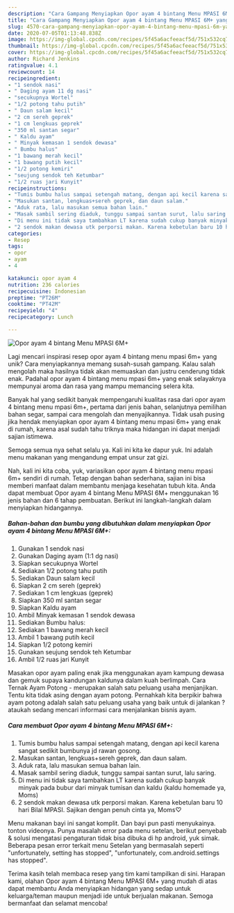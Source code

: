 ```yaml
---
description: "Cara Gampang Menyiapkan Opor ayam 4 bintang Menu MPASI 6M+ yang Menggugah Selera"
title: "Cara Gampang Menyiapkan Opor ayam 4 bintang Menu MPASI 6M+ yang Menggugah Selera"
slug: 4570-cara-gampang-menyiapkan-opor-ayam-4-bintang-menu-mpasi-6m-yang-menggugah-selera
date: 2020-07-05T01:13:48.838Z
image: https://img-global.cpcdn.com/recipes/5f45a6acfeeacf5d/751x532cq70/opor-ayam-4-bintang-menu-mpasi-6m-foto-resep-utama.jpg
thumbnail: https://img-global.cpcdn.com/recipes/5f45a6acfeeacf5d/751x532cq70/opor-ayam-4-bintang-menu-mpasi-6m-foto-resep-utama.jpg
cover: https://img-global.cpcdn.com/recipes/5f45a6acfeeacf5d/751x532cq70/opor-ayam-4-bintang-menu-mpasi-6m-foto-resep-utama.jpg
author: Richard Jenkins
ratingvalue: 4.1
reviewcount: 14
recipeingredient:
- "1 sendok nasi"
- " Daging ayam 11 dg nasi"
- "secukupnya Wortel"
- "1/2 potong tahu putih"
- " Daun salam kecil"
- "2 cm sereh geprek"
- "1 cm lengkuas geprek"
- "350 ml santan segar"
- " Kaldu ayam"
- " Minyak kemasan 1 sendok dewasa"
- " Bumbu halus"
- "1 bawang merah kecil"
- "1 bawang putih kecil"
- "1/2 potong kemiri"
- "seujung sendok teh Ketumbar"
- "1/2 ruas jari Kunyit"
recipeinstructions:
- "Tumis bumbu halus sampai setengah matang, dengan api kecil karena sangat sedikit bumbunya jd rawan gosong."
- "Masukan santan, lengkuas+sereh geprek, dan daun salam."
- "Aduk rata, lalu masukan semua bahan lain."
- "Masak sambil sering diaduk, tunggu sampai santan surut, lalu saring."
- "Di menu ini tidak saya tambahkan LT karena sudah cukup banyak minyak pada bubur dari minyak tumisan dan kaldu (kaldu homemade ya, Moms)"
- "2 sendok makan dewasa utk perporsi makan. Karena kebetulan baru 10 hari Bilal MPASI. Sajikan dengan penuh cinta ya, Moms♡"
categories:
- Resep
tags:
- opor
- ayam
- 4

katakunci: opor ayam 4 
nutrition: 236 calories
recipecuisine: Indonesian
preptime: "PT26M"
cooktime: "PT42M"
recipeyield: "4"
recipecategory: Lunch

---
```



![Opor ayam 4 bintang Menu MPASI 6M+](https://img-global.cpcdn.com/recipes/5f45a6acfeeacf5d/751x532cq70/opor-ayam-4-bintang-menu-mpasi-6m-foto-resep-utama.jpg)

Lagi mencari inspirasi resep opor ayam 4 bintang menu mpasi 6m+ yang unik? Cara menyiapkannya memang susah-susah gampang. Kalau salah mengolah maka hasilnya tidak akan memuaskan dan justru cenderung tidak enak. Padahal opor ayam 4 bintang menu mpasi 6m+ yang enak selayaknya mempunyai aroma dan rasa yang mampu memancing selera kita.

Banyak hal yang sedikit banyak mempengaruhi kualitas rasa dari opor ayam 4 bintang menu mpasi 6m+, pertama dari jenis bahan, selanjutnya pemilihan bahan segar, sampai cara mengolah dan menyajikannya. Tidak usah pusing jika hendak menyiapkan opor ayam 4 bintang menu mpasi 6m+ yang enak di rumah, karena asal sudah tahu triknya maka hidangan ini dapat menjadi sajian istimewa.

Semoga semua nya sehat selalu ya. Kali ini kita ke dapur yuk. Ini adalah menu makanan yang mengandung empat unsur zat gizi.


Nah, kali ini kita coba, yuk, variasikan opor ayam 4 bintang menu mpasi 6m+ sendiri di rumah. Tetap dengan bahan sederhana, sajian ini bisa memberi manfaat dalam membantu menjaga kesehatan tubuh kita. Anda dapat membuat Opor ayam 4 bintang Menu MPASI 6M+ menggunakan 16 jenis bahan dan 6 tahap pembuatan. Berikut ini langkah-langkah dalam menyiapkan hidangannya.

<!--inarticleads1-->

##### Bahan-bahan dan bumbu yang dibutuhkan dalam menyiapkan Opor ayam 4 bintang Menu MPASI 6M+:

1. Gunakan 1 sendok nasi
1. Gunakan  Daging ayam (1:1 dg nasi)
1. Siapkan secukupnya Wortel
1. Sediakan 1/2 potong tahu putih
1. Sediakan  Daun salam kecil
1. Siapkan 2 cm sereh (geprek)
1. Sediakan 1 cm lengkuas (geprek)
1. Siapkan 350 ml santan segar
1. Siapkan  Kaldu ayam
1. Ambil  Minyak kemasan 1 sendok dewasa
1. Sediakan  Bumbu halus:
1. Sediakan 1 bawang merah kecil
1. Ambil 1 bawang putih kecil
1. Siapkan 1/2 potong kemiri
1. Gunakan seujung sendok teh Ketumbar
1. Ambil 1/2 ruas jari Kunyit


Masakan opor ayam paling enak jika menggunakan ayam kampung dewasa dan gemuk supaya kandungan kaldunya dalam kuah berlimpah. Cara Ternak Ayam Potong - merupakan salah satu peluang usaha menjanjikan. Tentu kita tidak asing dengan ayam potong. Pernahkah kita berpikir bahwa ayam potong adalah salah satu peluang usaha yang baik untuk di jalankan ? ataukah sedang mencari informasi cara menjalankan bisnis ayam. 

<!--inarticleads2-->

##### Cara membuat Opor ayam 4 bintang Menu MPASI 6M+:

1. Tumis bumbu halus sampai setengah matang, dengan api kecil karena sangat sedikit bumbunya jd rawan gosong.
1. Masukan santan, lengkuas+sereh geprek, dan daun salam.
1. Aduk rata, lalu masukan semua bahan lain.
1. Masak sambil sering diaduk, tunggu sampai santan surut, lalu saring.
1. Di menu ini tidak saya tambahkan LT karena sudah cukup banyak minyak pada bubur dari minyak tumisan dan kaldu (kaldu homemade ya, Moms)
1. 2 sendok makan dewasa utk perporsi makan. Karena kebetulan baru 10 hari Bilal MPASI. Sajikan dengan penuh cinta ya, Moms♡


Menu makanan bayi ini sangat komplit. Dan bayi pun pasti menyukainya. tonton videonya. Punya masalah error pada menu setelan, berikut penyebab &amp; solusi mengatasi pengaturan tidak bisa dibuka di hp android, yuk simak. Beberapa pesan error terkait menu Setelan yang bermasalah seperti &#34;unfortunately, setting has stopped&#34;, &#34;unfortunately, com.android.settings has stopped&#34;. 

Terima kasih telah membaca resep yang tim kami tampilkan di sini. Harapan kami, olahan Opor ayam 4 bintang Menu MPASI 6M+ yang mudah di atas dapat membantu Anda menyiapkan hidangan yang sedap untuk keluarga/teman maupun menjadi ide untuk berjualan makanan. Semoga bermanfaat dan selamat mencoba!
